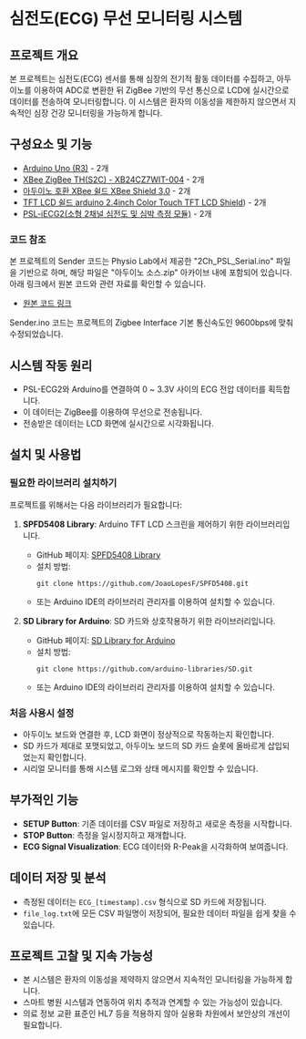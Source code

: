 # 심전도(ECG) 무선 모니터링 시스템

## 프로젝트 개요
본 프로젝트는 심전도(ECG) 센서를 통해 심장의 전기적 활동 데이터를 수집하고, 아두이노를 이용하여 ADC로 변환한 뒤 ZigBee 기반의 무선 통신으로 LCD에 실시간으로 데이터를 전송하여 모니터링합니다. 이 시스템은 환자의 이동성을 제한하지 않으면서 지속적인 심장 건강 모니터링을 가능하게 합니다.

## 구성요소 및 기능
- [Arduino Uno (R3)](https://store-usa.arduino.cc/products/arduino-uno-rev3?selectedStore=us) - 2개
- [XBee ZigBee TH(S2C) - XB24CZ7WIT-004](https://www.devicemart.co.kr/goods/view?no=1327243) - 2개
- [아두이노 호환 XBee 쉴드 XBee Shield 3.0](https://www.devicemart.co.kr/goods/view?no=31025) - 2개
- [TFT LCD 쉴드 arduino 2.4inch Color Touch TFT LCD Shield](https://www.devicemart.co.kr/goods/view?no=1377405)) - 2개
- [PSL-iECG2(소형 2채널 심전도 및 심박 측정 모듈)](https://www.devicemart.co.kr/goods/view?no=1278024) - 2개

### 코드 참조

본 프로젝트의 Sender 코드는 Physio Lab에서 제공한 "2Ch_PSL_Serial.ino" 파일을 기반으로 하며, 해당 파일은 "아두이노 소스.zip" 아카이브 내에 포함되어 있습니다. 아래 링크에서 원본 코드와 관련 자료를 확인할 수 있습니다.

- [원본 코드 링크](https://mybox.naver.com/share/list?shareKey=qwT2ayhcpdvQ5wsZ12FuLiQF-HgwWd8uWTQ1AJ6EfsAD&resourceKey=YWxsc2l4NnwzNDcyNDc3NTYxMzczODQ0NzkyfER8MTA5NjU1ODc)

Sender.ino 코드는 프로젝트의 Zigbee Interface 기본 통신속도인 9600bps에 맞춰 수정되었습니다.

## 시스템 작동 원리
- PSL-ECG2와 Arduino를 연결하여 0 ~ 3.3V 사이의 ECG 전압 데이터를 획득합니다.
- 이 데이터는 ZigBee를 이용하여 무선으로 전송됩니다.
- 전송받은 데이터는 LCD 화면에 실시간으로 시각화됩니다.

## 설치 및 사용법

### 필요한 라이브러리 설치하기

프로젝트를 위해서는 다음 라이브러리가 필요합니다:

1. **SPFD5408 Library**: Arduino TFT LCD 스크린을 제어하기 위한 라이브러리입니다.
   - GitHub 페이지: [SPFD5408 Library](https://github.com/JoaoLopesF/SPFD5408)
   - 설치 방법:
     ```
     git clone https://github.com/JoaoLopesF/SPFD5408.git
     ```
   - 또는 Arduino IDE의 라이브러리 관리자를 이용하여 설치할 수 있습니다.

2. **SD Library for Arduino**: SD 카드와 상호작용하기 위한 라이브러리입니다.
   - GitHub 페이지: [SD Library for Arduino](https://github.com/arduino-libraries/SD)
   - 설치 방법:
     ```
     git clone https://github.com/arduino-libraries/SD.git
     ```
   - 또는 Arduino IDE의 라이브러리 관리자를 이용하여 설치할 수 있습니다.

### 처음 사용시 설정

- 아두이노 보드와 연결한 후, LCD 화면이 정상적으로 작동하는지 확인합니다.
- SD 카드가 제대로 포맷되었고, 아두이노 보드의 SD 카드 슬롯에 올바르게 삽입되었는지 확인합니다.
- 시리얼 모니터를 통해 시스템 로그와 상태 메시지를 확인할 수 있습니다.


## 부가적인 기능
- **SETUP Button**: 기존 데이터를 CSV 파일로 저장하고 새로운 측정을 시작합니다.
- **STOP Button**: 측정을 일시정지하고 재개합니다.
- **ECG Signal Visualization**: ECG 데이터와 R-Peak을 시각화하여 보여줍니다.

## 데이터 저장 및 분석
- 측정된 데이터는 `ECG_[timestamp].csv` 형식으로 SD 카드에 저장됩니다.
- `file_log.txt`에 모든 CSV 파일명이 저장되어, 필요한 데이터 파일을 쉽게 찾을 수 있습니다.

## 프로젝트 고찰 및 지속 가능성
- 본 시스템은 환자의 이동성을 제약하지 않으면서 지속적인 모니터링을 가능하게 합니다.
- 스마트 병원 시스템과 연동하여 위치 추적과 연계할 수 있는 가능성이 있습니다.
- 의료 정보 교환 표준인 HL7 등을 적용하지 않아 실용화 차원에서 보안상의 개선이 필요합니다.
